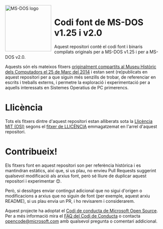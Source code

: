 <img width="150" height="150" align="left" style="float: left; margin: 0 10px 0 0;" alt="MS-DOS logo" src="msdos-logo.png">   

# Codi font de MS-DOS v1.25 i v2.0
Aquest repositori conté el codi font i binaris compilats originals per a MS-DOS v1.25 i per a MS-DOS v2.0.

Aquests són els mateixos fitxers [originalment compartits al Museu Històric dels Computadors el 25 de Març del 2014]( http://www.computerhistory.org/atchm/microsoft-ms-dos-early-source-code/) i estan sent (re)publicats en aquest repositori per a que siguin més senzills de trobar, de referenciar en escrits i treballs externs, i permetre la exploració i experimentació per a aquells interessats en Sistemes Operatius de PC primerencs.  

# Llicència
Tots els fitxers dintre d'aquest repositori estan alliberats sota la [Llicència MIT (OSI)]( https://en.wikipedia.org/wiki/MIT_License) segons el [fitxer de LLICÈNCIA](https://github.com/Microsoft/MS-DOS/blob/master/LICENSE.md) emmagatzemat en l'arrel d'aquest repositori.

# Contribueix!
Els fitxers font en aquest repositori son per referència històrica i es mantindran estàtics, així que, si us plau, no envieu Pull Requests suggerint qualsevol modificació als arxius font, però sé lliure de duplicar aquest repositori i experimentar 😊.  

Però, si dessitges enviar contingut adicional que no sigui d'origen o modificacions a arxius que no siguin de font (per exemple, aquest arxiu README), si us plau envia un PR, i ho revisarem i considerarem.

Aquest projecte ha adoptat el [Codi de conducta de Microsoft Open Source](https://opensource.microsoft.com/codeofconduct/). Per a més informació mira el [FAQ del Codi de Conducta](https://opensource.microsoft.com/codeofconduct/faq/) o contacta [opencode@microsoft.com](mailto:opencode@microsoft.com) amb qualsevol pregunta o comentari addicional.
